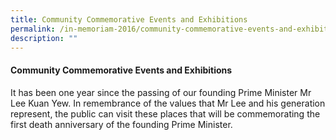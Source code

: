 ```yaml
---
title: Community Commemorative Events and Exhibitions
permalink: /in-memoriam-2016/community-commemorative-events-and-exhibitions
description: ""
---
```

#### Community Commemorative Events and Exhibitions


It has been one year since the passing of our founding Prime Minister Mr Lee Kuan Yew. In remembrance of the values that Mr Lee and his generation represent, the public can visit these places that will be commemorating the first death anniversary of the founding Prime Minister.